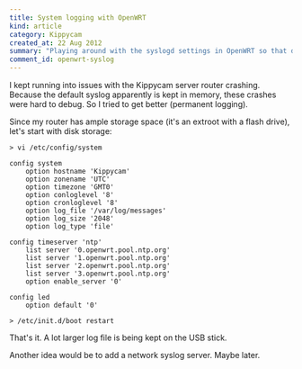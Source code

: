 ```yaml
--- 
title: System logging with OpenWRT
kind: article
category: Kippycam
created_at: 22 Aug 2012
summary: "Playing around with the syslogd settings in OpenWRT so that debugging is easier"
comment_id: openwrt-syslog
---
```


I kept running into issues with the Kippycam server router
crashing. Because the default syslog apparently is kept in memory,
these crashes were hard to debug. So I tried to get better (permanent
logging).

Since my router has ample storage space (it's an extroot
with a flash drive), let's start with disk storage:

    > vi /etc/config/system
	
	config system
		option hostname 'Kippycam'
		option zonename 'UTC'
		option timezone 'GMT0'
		option conloglevel '8'
		option cronloglevel '8'
		option log_file '/var/log/messages'
		option log_size '2048'
		option log_type 'file'

	config timeserver 'ntp'
		list server '0.openwrt.pool.ntp.org'
		list server '1.openwrt.pool.ntp.org'
		list server '2.openwrt.pool.ntp.org'
		list server '3.openwrt.pool.ntp.org'
		option enable_server '0'

	config led
		option default '0'

	> /etc/init.d/boot restart
	
	
That's it. A lot larger log file is being kept on the USB stick.

Another idea would be to add a network syslog server. Maybe later.
